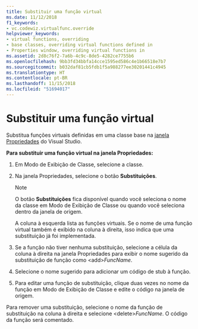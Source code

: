 ```yaml
---
title: Substituir uma função virtual
ms.date: 11/12/2018
f1_keywords:
- vc.codewiz.virtualfunc.override
helpviewer_keywords:
- virtual functions, overriding
- base classes, overriding virtual functions defined in
- Properties window, overriding virtual functions in
ms.assetid: 2d8c76f2-7a6b-4c9c-8de5-4282ce7755b6
ms.openlocfilehash: 9bb3fd34bbfa14cce1595ed586c4e1b66518e7b7
ms.sourcegitcommit: b032daf81cb5fdb1f5a988277ee30201441c4945
ms.translationtype: HT
ms.contentlocale: pt-BR
ms.lasthandoff: 11/15/2018
ms.locfileid: "51694017"
---
```

# <a name="override-a-virtual-function"></a>Substituir uma função virtual

Substitua funções virtuais definidas em uma classe base na [janela Propriedades](/visualstudio/ide/reference/properties-window) do Visual Studio.

**Para substituir uma função virtual na janela Propriedades:**

1. Em Modo de Exibição de Classe, selecione a classe.

1. Na janela Propriedades, selecione o botão **Substituições**.

   > [!NOTE]
   > O botão **Substituições** fica disponível quando você seleciona o nome da classe em Modo de Exibição de Classe ou quando você seleciona dentro da janela de origem.

   A coluna à esquerda lista as funções virtuais. Se o nome de uma função virtual também é exibido na coluna à direita, isso indica que uma substituição já foi implementada.

1. Se a função não tiver nenhuma substituição, selecione a célula da coluna à direita na janela Propriedades para exibir o nome sugerido da substituição de função como \<add>*FuncName*.

1. Selecione o nome sugerido para adicionar um código de stub à função.

1. Para editar uma função de substituição, clique duas vezes no nome da função em Modo de Exibição de Classe e edite o código na janela de origem.

Para remover uma substituição, selecione o nome da função de substituição na coluna à direita e selecione \<delete>*FuncName*. O código da função será comentado.
